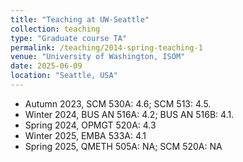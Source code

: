 ```yaml
---
title: "Teaching at UW-Seattle"
collection: teaching
type: "Graduate course TA"
permalink: /teaching/2014-spring-teaching-1
venue: "University of Washington, ISOM"
date: 2025-06-09
location: "Seattle, USA"
---
```

* Autumn 2023, SCM 530A: 4.6; SCM 513: 4.5.
* Winter 2024, BUS AN 516A: 4.2; BUS AN 516B: 4.1.
* Spring 2024, OPMGT 520A: 4.3
* Winter 2025, EMBA 533A: 4.1
* Spring 2025, QMETH 505A: NA; SCM 520A: NA
